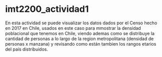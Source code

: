 # imt2200_actividad1

En esta actividad se puede visualizar los datos dados por el Censo hecho en 2017 en Chile, usados en este caso para mmostrar la densidad poblacional que tenemos en Chile, viendo ademas como se distribuye la cantidad de personas a lo largo de la region metropolitana (densidad de personas x manzana) y revisando como están tambien los rangos etarios del país distribuidos. 
